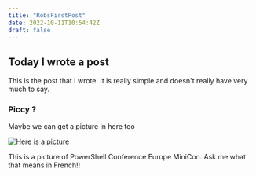 ```yaml
---
title: "RobsFirstPost"
date: 2022-10-11T10:54:42Z
draft: false
---
```


## Today I wrote a post

This is the post that I wrote. It is really simple and doesn't really have very much to say.

### Piccy ?

Maybe we can get a picture in here too

[![Here is a picture](https://pbs.twimg.com/media/Fdq3CRoXoAAjO-v?format=jpg&name=large)](https://pbs.twimg.com/media/Fdq3CRoXoAAjO-v?format=jpg&name=large)

This is a picture of PowerShell Conference Europe MiniCon. Ask me what that means in French!!
